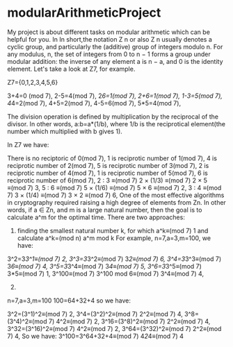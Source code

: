 # modularArithmeticProject
My project is about different tasks on modular arithmetic which can be helpful for you. In In short,the notation Z n or also Z n usually denotes a cyclic group, and particularly
the (additive) group of integers modulo n. For any modulus, n, the set of integers from 0 to n − 1 forms a group under modular addition: the inverse of any element a is n − a,
and 0 is the identity element. Let's take a look at Z7, for example.

Z7={0,1,2,3,4,5,6}


3+4=0 (mod 7),                                               2-5=4(mod 7),                                                            2*6=1(mod 7),
2+6=1(mod 7),                                             1-3=5(mod 7),                                                            4*4=2(mod 7),
4+5=2(mod 7),                                               4-5=6(mod 7),                                                            5*5=4(mod 7),  


The division operation is defined by multiplication by the reciprocal of the divisor. In other words, a:b=a*(1/b), where 1/b is the reciprotical element(the number which
multiplied with b gives 1).

In Z7 we have:

There is no reciptoric of 0(mod 7), 
1 is reciprotic number of 1(mod 7),
4 is reciprotic number of 2(mod 7),
5 is reciprotic number of 3(mod 7),
2 is reciprotic number of 4(mod 7),
1 is reciprotic number of 5(mod 7),
6 is reciprotic number of 6(mod 7),
2 : 3 ≡(mod 7) 2 × (1/3) ≡(mod 7) 2 × 5 ≡(mod 7) 3,
5 : 6 ≡(mod 7) 5 × (1/6) ≡(mod 7) 5 × 6 ≡(mod 7) 2,
3 : 4 ≡(mod 7) 3 × (1/4) ≡(mod 7) 3 × 2 ≡(mod 7) 6,
One of the most effective algorithms in cryptography required raising a high degree of elements from Zn. In other words, if a ∈ Zn, and m is a large natural number, 
then the goal is to calculate a^m for the optimal time. There are two approaches:
1) finding the smallest natural number k, for which a^k≡(mod 7) 1 and calculate a^k=(mod n) a^m mod k
For example, n=7,a=3,m=100, we have:


3^2=3*3^1≡(mod 7) 2,
3^3=3*3^2≡(mod 7) 3*2≡(mod 7) 6,
3^4=3*3^3≡(mod 7) 3*6≡(mod 7) 4,
3^5=3*3^4≡(mod 7) 3*4≡(mod 7) 5,
3^6=3*3^5≡(mod 7) 3*5≡(mod 7) 1,
3^100≡(mod 7) 3^100 mod 6≡(mod 7) 3^4≡(mod 7) 4,


2)
n=7,a=3,m=100
100=64+32+4 so we have:


3^2=(3^1)^2≡(mod 7) 2,
3^4=(3^2)^2≡(mod 7) 2^2≡(mod 7) 4,
3^8=(3^4)^2≡(mod 7) 4^2≡(mod 7) 2,
3^16=(3^8)^2≡(mod 7) 2^2≡(mod 7) 4,
3^32=(3^16)^2≡(mod 7) 4^2≡(mod 7) 2,
3^64=(3^32)^2≡(mod 7) 2^2≡(mod 7) 4,
So we have:
3^100=3^64+32+4≡(mod 7) 4*2*4≡(mod 7) 4

